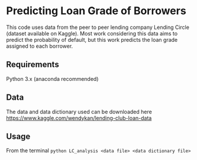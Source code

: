 # Predicting Loan Grade of Borrowers
This code uses data from the peer to peer lending company Lending Circle (dataset available on Kaggle). Most work considering  this data aims to predict the probability of default, but this work predicts the loan grade assigned to each borrower.

## Requirements
Python 3.x (anaconda recommended)

## Data
The data and data dictionary used can be downloaded here https://www.kaggle.com/wendykan/lending-club-loan-data

## Usage
From the terminal
`python LC_analysis <data file> <data dictionary file>`
